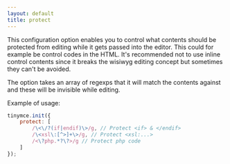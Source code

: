 ```yaml
---
layout: default
title: protect
---
```


This configuration option enables you to control what contents should be protected from editing while it gets passed into the editor. This could for example be control codes in the HTML. It's recommended not to use inline control contents since it breaks the wisiwyg editing concept but sometimes they can't be avoided.

The option takes an array of regexps that it will match the contents against and these will be invisible while editing.

Example of usage:

```js
tinymce.init({
    protect: [
        /\<\/?(if|endif)\>/g, // Protect <if> & </endif>
        /\<xsl\:[^>]+\>/g, // Protect <xsl:...>
        /<\?php.*?\?>/g // Protect php code
    ]
});
```
